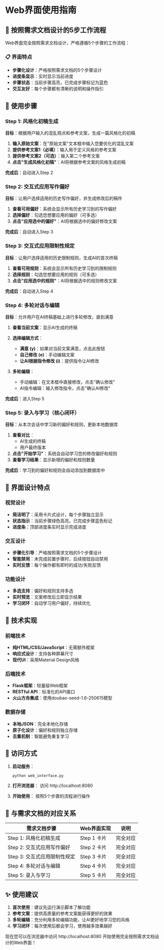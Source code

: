 # Web界面使用指南

## 🎯 按照需求文档设计的5步工作流程

Web界面完全按照需求文档设计，严格遵循5个步骤的工作流程：

### 📋 界面特点

- **步骤化设计**：严格按照需求文档的5个步骤设计
- **进度条显示**：实时显示当前进度
- **步骤状态**：当前步骤高亮，已完成步骤标记为蓝色
- **交互友好**：每个步骤都有清晰的说明和操作指引

## 🚀 使用步骤

### Step 1: 风格化初稿生成
**目标**：根据用户输入的混乱观点和参考文案，生成一篇风格化的初稿

1. **输入原始文案**：在"原始文案"文本框中输入您要优化的混乱文案
2. **提供参考文案1（必填）**：输入用于定义风格的参考文案
3. **提供参考文案2（可选）**：输入第二个参考文案
4. **点击"生成风格化初稿"**：AI将根据参考文案的风格生成初稿

**完成后**：自动进入Step 2

### Step 2: 交互式应用写作偏好
**目标**：让用户选择适用的历史写作偏好，并生成修改后的稿件

1. **查看可用偏好**：系统会显示所有历史学习到的写作偏好
2. **选择偏好**：勾选您想要应用的偏好（可多选）
3. **点击"应用选中的偏好"**：AI将根据选中的偏好修改文案

**完成后**：自动进入Step 3

### Step 3: 交互式应用限制性规定
**目标**：让用户选择适用的历史限制规则，生成AI的首次终稿

1. **查看可用规则**：系统会显示所有历史学习到的限制规则
2. **选择规则**：勾选您想要应用的规则（可多选）
3. **点击"应用选中的规则"**：AI将根据选中的规则修改文案

**完成后**：自动进入Step 4

### Step 4: 多轮对话与编辑
**目标**：允许用户在AI终稿基础上进行多轮修改，直到满意

1. **查看当前文案**：显示AI生成的终稿
2. **选择编辑方式**：
   - **满意 (y)**：如果对当前文案满意，点击此按钮
   - **自己修改 (e)**：手动编辑文案
   - **让AI根据指令修改 (i)**：提供指令让AI修改

3. **多轮编辑**：
   - 手动编辑：在文本框中直接修改，点击"确认修改"
   - AI指令编辑：输入修改指令，点击"确认AI修改"

**完成后**：进入Step 5

### Step 5: 录入与学习（核心闭环）
**目标**：从本次会话中学习新的偏好和规则，更新本地数据库

1. **查看对比**：
   - AI生成的终稿
   - 用户最终版本
2. **点击"开始学习"**：系统会自动学习您的修改偏好和规则
3. **查看学习结果**：显示新增的偏好和规则数量

**完成后**：学习到的偏好和规则会自动添加到数据库中

## 🎨 界面设计特点

### 视觉设计
- **简洁明了**：采用卡片式设计，每个步骤独立显示
- **状态指示**：当前步骤绿色高亮，已完成步骤蓝色标记
- **进度条**：顶部进度条实时显示完成进度

### 交互设计
- **步骤化引导**：严格按照需求文档的5个步骤设计
- **智能禁用**：未完成前置步骤时，后续按钮自动禁用
- **实时反馈**：每个操作都有即时的成功/失败反馈

### 功能设计
- **多选支持**：偏好和规则支持多选
- **实时预览**：文案修改后立即显示结果
- **学习闭环**：自动学习用户偏好，持续优化

## 🔧 技术实现

### 前端技术
- **纯HTML/CSS/JavaScript**：无需额外框架
- **响应式设计**：支持各种屏幕尺寸
- **现代UI**：采用Material Design风格

### 后端技术
- **Flask框架**：轻量级Web框架
- **RESTful API**：标准化的API接口
- **火山方舟集成**：使用doubao-seed-1.6-250615模型

### 数据存储
- **本地JSON**：完全本地化存储
- **原子化设计**：偏好和规则独立存储
- **去重机制**：智能避免重复学习

## 📱 访问方式

1. **启动服务**：
   ```bash
   python web_interface.py
   ```

2. **打开浏览器**：
   访问 http://localhost:8080

3. **开始使用**：
   按照5个步骤的流程进行操作

## 🎯 与需求文档的对应关系

| 需求文档步骤 | Web界面实现 | 说明 |
|-------------|------------|------|
| Step 1: 风格化初稿生成 | Step 1 卡片 | 完全对应 |
| Step 2: 交互式应用写作偏好 | Step 2 卡片 | 完全对应 |
| Step 3: 交互式应用限制性规定 | Step 3 卡片 | 完全对应 |
| Step 4: 多轮对话与编辑 | Step 4 卡片 | 完全对应 |
| Step 5: 录入与学习 | Step 5 卡片 | 完全对应 |

## ✨ 使用建议

1. **首次使用**：建议先运行演示脚本了解功能
2. **参考文案**：提供高质量的参考文案能获得更好的效果
3. **多轮编辑**：充分利用多轮编辑功能，让AI更好地学习您的风格
4. **学习闭环**：每次使用后都会学习，使用越多效果越好

现在您可以在浏览器中访问 http://localhost:8080 开始使用完全按照需求文档设计的Web界面！
